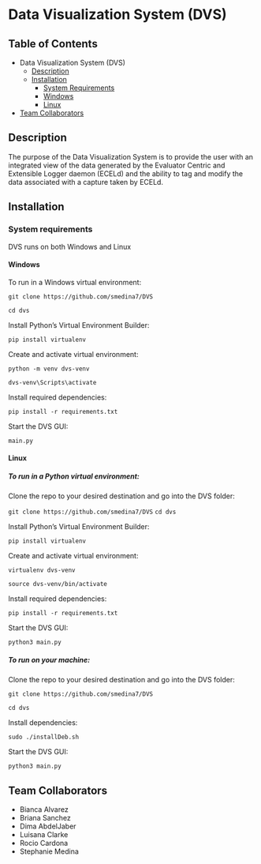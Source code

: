 # Data Visualization System (DVS)

## Table of Contents

* Data Visualization System (DVS)
  * [Description](https://github.com/smedina7/DVS#description)
  * [Installation](https://github.com/smedina7/DVS#installation)
    * [System Requirements](https://github.com/smedina7/DVS#system-requirements)
    * [Windows](https://github.com/smedina7/DVS#windows)
    * [Linux](https://github.com/smedina7/DVS#Linux)
* [Team Collaborators](https://github.com/smedina7/DVS#team-collaborators)
    
## Description
The purpose of the Data Visualization System is to provide the user with an integrated view of the data generated by the Evaluator Centric and Extensible Logger daemon (ECELd) and the ability to tag and modify the data associated with a capture taken by ECELd.  

## Installation

### System requirements
DVS runs on both Windows and Linux

#### Windows
To run in a Windows virtual environment:

`git clone https://github.com/smedina7/DVS`

`cd dvs`

Install Python’s Virtual Environment Builder:

`pip install virtualenv`

Create and activate virtual environment:

`python -m venv dvs-venv`

`dvs-venv\Scripts\activate`

Install required dependencies:

`pip install -r requirements.txt`

Start the DVS GUI:

`main.py`

#### Linux
##### To run in a Python virtual environment:

Clone the repo to your desired destination and go into the DVS folder: 

`git clone https://github.com/smedina7/DVS`
`cd dvs`

Install Python’s Virtual Environment Builder:

`pip install virtualenv`

Create and activate virtual environment:

`virtualenv dvs-venv`

`source dvs-venv/bin/activate`

Install required dependencies:

`pip install -r requirements.txt`

Start the DVS GUI:

`python3 main.py`

##### To run on your machine:

Clone the repo to your desired destination and go into the DVS folder: 

`git clone https://github.com/smedina7/DVS`

`cd dvs`

Install dependencies:

`sudo ./installDeb.sh`

Start the DVS GUI:

`python3 main.py`

## Team Collaborators
  * Bianca Alvarez
  * Briana Sanchez
  * Dima AbdelJaber
  * Luisana Clarke
  * Rocio Cardona
  * Stephanie Medina
